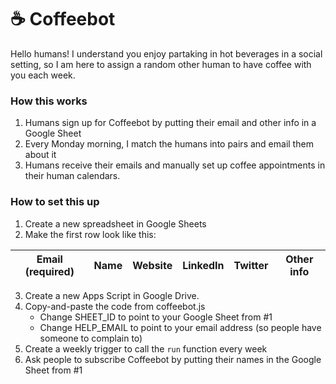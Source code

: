 # ☕️ Coffeebot

Hello humans! I understand you enjoy partaking in hot beverages in a social setting, so I am here to assign a random other human to have coffee with you each week.

### How this works

1. Humans sign up for Coffeebot by putting their email and other info in a Google Sheet
2. Every Monday morning, I match the humans into pairs and email them about it
3. Humans receive their emails and manually set up coffee appointments in their human calendars.

### How to set this up

1. Create a new spreadsheet in Google Sheets
2. Make the first row look like this:

| Email (required) | Name | Website | LinkedIn | Twitter | Other info |
|------------------|------|---------|----------|---------|------------|

   
3. Create a new Apps Script in Google Drive.
4. Copy-and-paste the code from coffeebot.js
   - Change SHEET_ID to point to your Google Sheet from #1
   - Change HELP_EMAIL to point to your email address (so people have someone to complain to)
5. Create a weekly trigger to call the `run` function every week 
6. Ask people to subscribe Coffeebot by putting their names in the Google Sheet from #1
